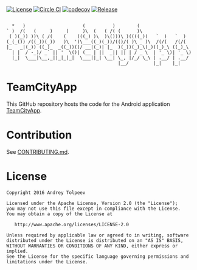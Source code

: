 [![License](https://img.shields.io/badge/license-Apache_2.0-blue.svg)](http://www.apache.org/licenses/LICENSE-2.0)
[![Circle CI](https://circleci.com/gh/vase4kin/TeamCityApp/tree/master.svg?style=shield)](https://circleci.com/gh/vase4kin/TeamCityApp/tree/master)
[![codecov](https://codecov.io/gh/vase4kin/TeamCityApp/branch/master/graph/badge.svg)](https://codecov.io/gh/vase4kin/TeamCityApp)
[![Release](https://img.shields.io/badge/release-1.2.9.2-blue.svg)](https://github.com/vase4kin/TeamCityApp/releases/latest)

```
                                                                     
  *   )                     (          )        (                    
` )  /(   (     )     )     )\  (   ( /( (      )\                   
 ( )(_)) ))\ ( /(    (    (((_) )\  )\()))\ )((((_)(   `  )   `  )   
(_(_()) /((_))(_))   )\  ')\___((_)(_))/(()/( )\ _ )\  /(/(   /(/(   
|_   _|(_)) ((_)_  _((_))((/ __|(_)| |_  )(_))(_)_\(_)((_)_\ ((_)_\  
  | |  / -_)/ _` || '  \()| (__ | ||  _|| || | / _ \  | '_ \)| '_ \) 
  |_|  \___|\__,_||_|_|_|  \___||_| \__| \_, |/_/ \_\ | .__/ | .__/  
                                         |__/         |_|    |_|     

```
TeamCityApp
=======
This GitHub repository hosts the code for the Android application [TeamCityApp](https://play.google.com/store/apps/details?id=com.github.vase4kin.teamcityapp).

Contribution
=======
See [CONTRIBUTING.md](CONTRIBUTING.md).

License
=======

    Copyright 2016 Andrey Tolpeev

    Licensed under the Apache License, Version 2.0 (the "License");
    you may not use this file except in compliance with the License.
    You may obtain a copy of the License at

       http://www.apache.org/licenses/LICENSE-2.0

    Unless required by applicable law or agreed to in writing, software
    distributed under the License is distributed on an "AS IS" BASIS,
    WITHOUT WARRANTIES OR CONDITIONS OF ANY KIND, either express or implied.
    See the License for the specific language governing permissions and
    limitations under the License.
